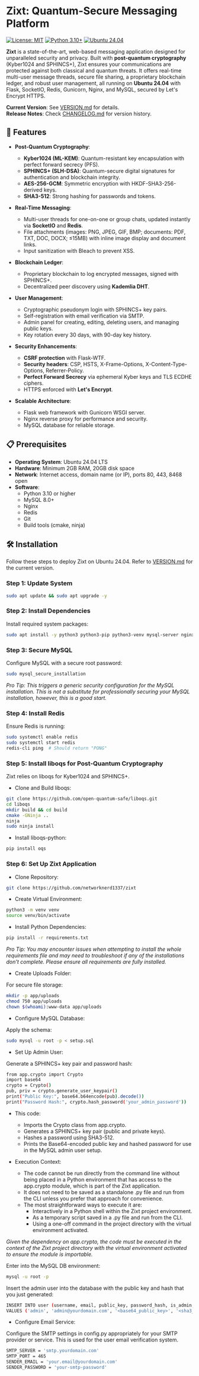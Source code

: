 # Zixt: Quantum-Secure Messaging Platform

[![License: MIT](https://img.shields.io/badge/License-MIT-yellow.svg)](https://opensource.org/licenses/MIT)
[![Python 3.10+](https://img.shields.io/badge/python-3.10+-blue.svg)](https://www.python.org/downloads/)
[![Ubuntu 24.04](https://img.shields.io/badge/OS-Ubuntu%2024.04-orange.svg)](https://ubuntu.com/)

**Zixt** is a state-of-the-art, web-based messaging application designed for unparalleled security and privacy. Built with **post-quantum cryptography** (Kyber1024 and SPHINCS+), Zixt ensures your communications are protected against both classical and quantum threats. It offers real-time multi-user message threads, secure file sharing, a proprietary blockchain ledger, and robust user management, all running on **Ubuntu 24.04** with Flask, SocketIO, Redis, Gunicorn, Nginx, and MySQL, secured by Let's Encrypt HTTPS.

**Current Version**: See [VERSION.md](VERSION.md) for details.  
**Release Notes**: Check [CHANGELOG.md](CHANGELOG.md) for version history.

## 🌟 Features

- **Post-Quantum Cryptography**:
  - **Kyber1024 (ML-KEM)**: Quantum-resistant key encapsulation with perfect forward secrecy (PFS).
  - **SPHINCS+ (SLH-DSA)**: Quantum-secure digital signatures for authentication and blockchain integrity.
  - **AES-256-GCM**: Symmetric encryption with HKDF-SHA3-256-derived keys.
  - **SHA3-512**: Strong hashing for passwords and tokens.

- **Real-Time Messaging**:
  - Multi-user threads for one-on-one or group chats, updated instantly via **SocketIO** and **Redis**.
  - File attachments (images: PNG, JPEG, GIF, BMP; documents: PDF, TXT, DOC, DOCX; ≤15MB) with inline image display and document links.
  - Input sanitization with Bleach to prevent XSS.

- **Blockchain Ledger**:
  - Proprietary blockchain to log encrypted messages, signed with SPHINCS+.
  - Decentralized peer discovery using **Kademlia DHT**.

- **User Management**:
  - Cryptographic pseudonym login with SPHINCS+ key pairs.
  - Self-registration with email verification via SMTP.
  - Admin panel for creating, editing, deleting users, and managing public keys.
  - Key rotation every 30 days, with 90-day key history.

- **Security Enhancements**:
  - **CSRF protection** with Flask-WTF.
  - **Security headers**: CSP, HSTS, X-Frame-Options, X-Content-Type-Options, Referrer-Policy.
  - **Perfect Forward Secrecy** via ephemeral Kyber keys and TLS ECDHE ciphers.
  - HTTPS enforced with **Let's Encrypt**.

- **Scalable Architecture**:
  - Flask web framework with Gunicorn WSGI server.
  - Nginx reverse proxy for performance and security.
  - MySQL database for reliable storage.

## 📋 Prerequisites

- **Operating System**: Ubuntu 24.04 LTS
- **Hardware**: Minimum 2GB RAM, 20GB disk space
- **Network**: Internet access, domain name (or IP), ports 80, 443, 8468 open
- **Software**:
  - Python 3.10 or higher
  - MySQL 8.0+
  - Nginx
  - Redis
  - Git
  - Build tools (cmake, ninja)

## 🛠️ Installation

Follow these steps to deploy Zixt on Ubuntu 24.04. Refer to [VERSION.md](VERSION.md) for the current version.

### Step 1: Update System

```bash
sudo apt update && sudo apt upgrade -y
```
### Step 2: Install Dependencies

Install required system packages:
```bash
sudo apt install -y python3 python3-pip python3-venv mysql-server nginx redis-server certbot python3-certbot-nginx build-essential libssl-dev libffi-dev python3-dev cmake ninja-build git
```
### Step 3: Secure MySQL

Configure MySQL with a secure root password:
```bash
sudo mysql_secure_installation
```
_Pro Tip: This triggers a generic security configuration for the MySQL installation. This is not a substitute for professionally securing your MySQL installation, however, this is a good start._

### Step 4: Install Redis

Ensure Redis is running:
```bash
sudo systemctl enable redis
sudo systemctl start redis
redis-cli ping  # Should return "PONG"
```

### Step 5: Install liboqs for Post-Quantum Cryptography

Zixt relies on liboqs for Kyber1024 and SPHINCS+.

* Clone and Build liboqs:
```bash
git clone https://github.com/open-quantum-safe/liboqs.git
cd liboqs
mkdir build && cd build
cmake -GNinja ..
ninja
sudo ninja install
```

* Install liboqs-python:
```bash
pip install oqs
```

### Step 6: Set Up Zixt Application

* Clone Repository:
```bash
git clone https://github.com/networknerd1337/zixt
```

* Create Virtual Environment:
```bash
python3 -m venv venv
source venv/bin/activate
```

* Install Python Dependencies:
```bash
pip install -r requirements.txt
```
_Pro Tip: You may encounter issues when attempting to install the whole requirements file and may need to troubleshoot if any of the installations don't complete. Please ensure all requirements are fully installed._

* Create Uploads Folder:

For secure file storage:
```bash
mkdir -p app/uploads
chmod 750 app/uploads
chown $(whoami):www-data app/uploads
```

* Configure MySQL Database:

Apply the schema:
```bash
sudo mysql -u root -p < setup.sql
```

* Set Up Admin User:

Generate a SPHINCS+ key pair and password hash:
```bash
from app.crypto import Crypto
import base64
crypto = Crypto()
pub, priv = crypto.generate_user_keypair()
print("Public Key:", base64.b64encode(pub).decode())
print("Password Hash:", crypto.hash_password('your_admin_password'))
```
  * This code:

    * Imports the Crypto class from app.crypto.
    * Generates a SPHINCS+ key pair (public and private keys).
    * Hashes a password using SHA3-512.
    * Prints the Base64-encoded public key and hashed password for use in the MySQL admin user setup.

  * Execution Context:

    * The code cannot be run directly from the command line without being placed in a Python environment that has access to the app.crypto module, which is part of the Zixt application.
    * It does not need to be saved as a standalone .py file and run from the CLI unless you prefer that approach for convenience.
    * The most straightforward ways to execute it are:
      * Interactively in a Python shell within the Zixt project environment.
      * As a temporary script saved in a .py file and run from the CLI.
      * Using a one-off command in the project directory with the virtual environment activated.

_Given the dependency on app.crypto, the code must be executed in the context of the Zixt project directory with the virtual environment activated to ensure the module is importable._

Enter into the MySQL DB environment:
```bash
mysql -u root -p
```

Insert the admin user into the database with the public key and hash that you just generated:
```bash
INSERT INTO user (username, email, public_key, password_hash, is_admin, is_verified)
VALUES ('admin', 'admin@yourdomain.com', '<base64_public_key>', '<sha3_512_hashed_password>', TRUE, TRUE);
```

* Configure Email Service:

Configure the SMTP settings in config.py appropriately for your SMTP provider or service. This is used for the user email verification system.
```bash
SMTP_SERVER = 'smtp.yourdomain.com'
SMTP_PORT = 465
SENDER_EMAIL = 'your.email@yourdomain.com'
SENDER_PASSWORD = 'your-smtp-password'
```
